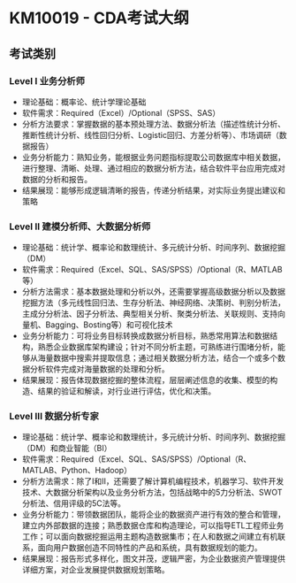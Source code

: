 # KM10019 - CDA考试大纲

## 考试类别

### Level I 业务分析师

* 理论基础：概率论、统计学理论基础
* 软件需求：Required（Excel）/Optional（SPSS、SAS）
* 分析方法要求：掌握数据的基本预处理方法、数据分析法（描述性统计分析、推断性统计分析、线性回归分析、Logistic回归、方差分析等）、市场调研（数据报告）
* 业务分析能力：熟知业务，能根据业务问题指标提取公司数据库中相关数据，进行整理、清晰、处理、通过相应的数据分析方法，结合软件平台应用完成对数据的分析和报告。
* 结果展现：能够形成逻辑清晰的报告，传递分析结果，对实际业务提出建议和策略

### Level II 建模分析师、大数据分析师

* 理论基础：统计学、概率论和数理统计、多元统计分析、时间序列、数据挖掘（DM）
* 软件需求：Required（Excel、SQL、SAS/SPSS）/Optional（R、MATLAB等）
* 分析方法需求：基本数据处理和分析以外，还需要掌握高级数据分析以及数据挖掘方法（多元线性回归法、生存分析法、神经网络、决策树、判别分析法，主成分分析法、因子分析法、典型相关分析、聚类分析法、关联规则、支持向量机、Bagging、Bosting等）和可视化技术
* 业务分析能力：可将业务目标转换成数据分析目标，熟悉常用算法和数据结构，熟悉企业数据库架构建设；针对不同分析主题，可熟练进行围堵分析，能够从海量数据中搜索并提取信息；通过相关数据分析方法，结合一个或多个数据分析软件完成对海量数据的处理和分析。
* 结果展现：报告体现数据挖掘的整体流程，层层阐述信息的收集、模型的构造、结果的验证和解读，对行业进行评估，优化和决策。

### Level III 数据分析专家

* 理论基础：统计学、概率论和数理统计，多元统计分析、时间序列、数据挖掘（DM）和商业智能（BI）
* 软件需求：Required（Excel、SQL、SAS/SPSS）/Optional（R、MATLAB、Python、Hadoop）
* 分析方法需求：除了I和II，还需要了解计算机编程技术，机器学习、软件开发技术、大数据分析架构以及业务分析方法，包括战略中的5力分析法、SWOT分析法、信用评级的5C法等。
* 业务分析能力：带领数据团队，能将企业的数据资产进行有效的整合和管理，建立内外部数据的连接；熟悉数据仓库和构造理论，可以指导ETL工程师业务工作；可以面向数据挖掘运用主题构造数据集市；在人和数据之间建立有机联系，面向用户数据创造不同特性的产品和系统，具有数据规划的能力。
* 结果展现：报告形式多样化，图文并茂，逻辑严密，为企业数据资产管理提供详细方案，对企业发展提供数据规划策略。





